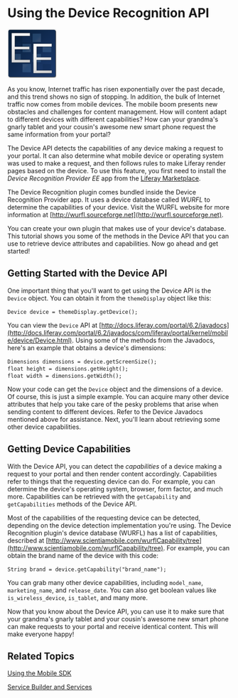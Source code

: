 # Using the Device Recognition API [](id=using-the-device-recognition-api)

![EE Only Feature](../../images/ee-feature-web.png)

As you know, Internet traffic has risen exponentially over the past decade, and
this trend shows no sign of stopping. In addition, the bulk of Internet traffic 
now comes from mobile devices. The mobile boom presents new obstacles and 
challenges for content management. How will content adapt to different devices 
with different capabilities? How can your grandma's gnarly tablet and your 
cousin's awesome new smart phone request the same information from your portal?

The Device API detects the capabilities of any device making a request to your
portal. It can also determine what mobile device or operating system was used to
make a request, and then follows rules to make Liferay render pages based on the
device. To use this feature, you first need to install the *Device Recognition
Provider EE* app from the [Liferay Marketplace](http://www.liferay.com/marketplace). 

The Device Recognition plugin comes bundled inside the Device Recognition
Provider app. It uses a device database called *WURFL* to determine the 
capabilities of your device. Visit the WURFL website for more information at
[http://wurfl.sourceforge.net](http://wurfl.sourceforge.net).

You can create your own plugin that makes use of your device's database. 
This tutorial shows you some of the methods in the Device API that you 
can use to retrieve device attributes and capabilities. Now go ahead and get 
started! 

## Getting Started with the Device API [](id=getting-started-with-the-device-api)

One important thing that you'll want to get using the Device API is the 
`Device` object. You can obtain it from the `themeDisplay` object like this: 

    Device device = themeDisplay.getDevice();

You can view the `Device` API at [http://docs.liferay.com/portal/6.2/javadocs](http://docs.liferay.com/portal/6.2/javadocs/com/liferay/portal/kernel/mobile/device/Device.html).
Using some of the methods from the Javadocs, here's an example that obtains a
device's dimensions:

    Dimensions dimensions = device.getScreenSize();
    float height = dimensions.getHeight();
    float width = dimensions.getWidth();

Now your code can get the `Device` object and the dimensions of a device.
Of course, this is just a simple example. You can acquire many other device
attributes that help you take care of the pesky problems that arise when sending
content to different devices. Refer to the Device Javadocs mentioned above for 
assistance. Next, you'll learn about retrieving some other device capabilities.

## Getting Device Capabilities [](id=getting-device-capabilities)

With the Device API, you can detect the *capabilities* of a device making a
request to your portal and then render content accordingly. Capabilities refer
to things that the requesting device can do. For example, you can determine the
device's operating system, browser, form factor, and much more. Capabilities
can be retrieved with the `getCapability` and `getCapabilities` methods of the
Device API. 

Most of the capabilities of the requesting device can be detected, depending on 
the device detection implementation you're using. The Device Recognition 
plugin's device database (WURFL) has a list of capabilities, described at
[http://www.scientiamobile.com/wurflCapability/tree](http://www.scientiamobile.com/wurflCapability/tree).
For example, you can obtain the brand name of the device with this code:

    String brand = device.getCapability("brand_name");

You can grab many other device capabilities, including `model_name`,
`marketing_name`, and `release_date`. You can also get boolean values like
`is_wireless_device`, `is_tablet`, and many more. 

Now that you know about the Device API, you can use it to make sure that your 
grandma's gnarly tablet and your cousin's awesome new smart phone can make 
requests to your portal and receive identical content. This will make everyone 
happy! 

## Related Topics [](id=related-topics)

[Using the Mobile SDK](/develop/tutorials/-/knowledge_base/6-2/mobile)

[Service Builder and Services](/develop/tutorials/-/knowledge_base/6-2/service-builder)
